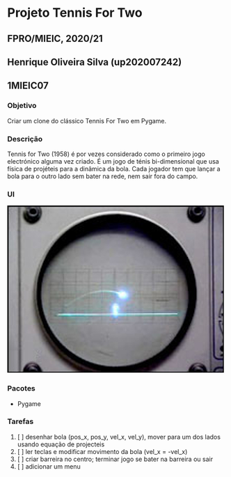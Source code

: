 # Projeto Tennis For Two
## FPRO/MIEIC, 2020/21
## Henrique Oliveira Silva (up202007242)
## 1MIEIC07

### Objetivo

Criar um clone do clássico Tennis For Two em Pygame.

### Descrição

Tennis for Two (1958) é por vezes considerado como o primeiro jogo electrónico alguma vez criado. É um jogo de ténis bi-dimensional que usa física de projéteis para a dinâmica da bola. Cada jogador tem que lançar a bola para o outro lado sem bater na rede, nem sair fora do campo.

### UI

![UI](ui.jpg)

### Pacotes

- Pygame

### Tarefas

1. [ ] desenhar bola (pos\_x, pos\_y, vel\_x, vel\_y), mover para um dos lados usando equação de projecteis
1. [ ] ler teclas e modificar movimento da bola (vel\_x = -vel\_x)
1. [ ] criar barreira no centro; terminar jogo se bater na barreira ou sair
1. [ ] adicionar um menu
